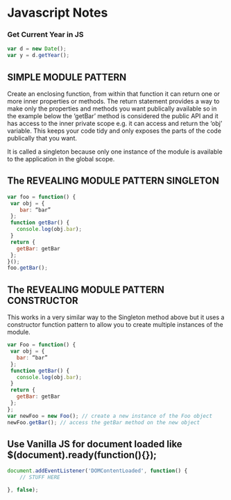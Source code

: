  # Javascript Notes
 
 ### Get Current Year in JS
 ```javascript
 var d = new Date();
 var y = d.getYear();
 ```
 
 ## SIMPLE MODULE PATTERN
 Create an enclosing function, from within that function it can return one or more inner properties or methods. The return statement provides a way to make only the properties and methods you want publically available so in the example below the ‘getBar’ method is considered the public API and it has access to the inner private scope e.g. it can access and return the ‘obj’ variable. This keeps your code tidy and only exposes the parts of the code publically that you want.

It is called a singleton because only one instance of the module is available to the application in the global scope.


  ## The REVEALING MODULE PATTERN SINGLETON
 ```javascript
var foo = function() {
  var obj = {
     bar: “bar”
  };
  function getBar() {
    console.log(obj.bar);
  }
  return {
    getBar: getBar
  };
}();
foo.getBar();
```

 ## The REVEALING MODULE PATTERN CONSTRUCTOR
 
 This works in a very similar way to the Singleton method above but it uses a constructor function pattern to allow you to create multiple instances of the module.
 
 ```javascript
 var Foo = function() {
  var obj = {
    bar: “bar”
  };
  function getBar() {
    console.log(obj.bar);
  }
  return {
    getBar: getBar
  };
};
var newFoo = new Foo(); // create a new instance of the Foo object
newFoo.getBar(); // access the getBar method on the new object
```

## Use Vanilla JS for document loaded like $(document).ready(function(){});

```javascript
document.addEventListener('DOMContentLoaded', function() {
    // STUFF HERE

}, false);

```